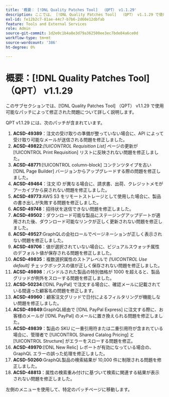 ```yaml
---
title: '概要： [!DNL Quality Patches Tool]  （QPT） v1.1.29'
description: ここでは、 [!DNL Quality Patches Tool]  （QPT） v1.1.29 で使用可能なパッチによって修正された問題について詳しく説明します。
exl-id: fe12b2c7-81ae-44c7-b7b6-2d60e12dbfab
feature: Tools and External Services
role: Admin
source-git-commit: 1d2e0c1b4a8e3d79a362500ee3ec7bde84a6ce0d
workflow-type: tm+mt
source-wordcount: '386'
ht-degree: 0%

---
```


# 概要：[!DNL Quality Patches Tool] （QPT） v1.1.29

このサブセクションでは、[!DNL Quality Patches Tool] （QPT） v1.1.29 で使用可能なパッチによって修正された問題について詳しく説明します。

QPT v1.1.29 には、次のパッチが含まれています。

1. **ACSD-49389**：注文の受け取りの準備が整っていない場合に、API によって受け取り可能なメールが送信される問題を修正しました。
1. **ACSD-49822**:*[!UICONTROL Requisition List]* ページの更新が [!UICONTROL Print Requisition] リストに反映されない問題を修正しました。
1. **ACSD-48771**:[!UICONTROL column-block] コンテンツタイプを古い [!DNL Page Builder] バージョンからアップグレードする際の問題を修正しました。
1. **ACSD-49464**：注文 ID が異なる場合に、請求書、出荷、クレジットメモがアーカイブから戻されない問題を修正しました。
1. **ACSD-49773**:AWS S3 をリモートストレージとして使用した場合に、製品の書き出しが失敗する問題を修正しました。
1. **ACSD-49748**：招待状を送信できない問題を修正しました。
1. **ACSD-49502**：ダウンロード可能な製品にステージングアップデートが適用された後、ダウンロード可能なリンクが正しく更新されない問題を修正しました。
1. **ACSD-49527**:GraphQLの会社ロールでページネーションが正しく表示されない問題を修正しました。
1. **ACSD-49706**：値が選択されていない場合に、ビジュアルスウォッチ属性のデフォルト値が保存される問題を修正しました。
1. **ACSD-49835**：複数選択属性のストアレベルで *[!UICONTROL Use default]* チェックボックスの値が正しく保存されない問題を修正しました。
1. **ACSD-49898**：バンドルされた製品の特別価格が 1000 を超えると、製品グリッドが例外をスローする問題を修正しました。
1. **ACSD-50234**:[!DNL PayPal] で注文する場合に、確認メールに記載されている間違った顧客名の問題を修正します。
1. **ACSD-49960**：顧客注文グリッドで日付によるフィルタリングが機能しない問題を修正しました。
1. **ACSD-49849**:GraphQL経由で [!DNL PayPal Express] に注文する際に、お客様のメールが [!DNL PayPal] のメールに置き換えられる問題を修正しました。
1. **ACSD-49839**：製品の SKU に一重引用符または二重引用符が含まれている場合に、管理者で [!UICONTROL Shared Catalog Pricing] と [!UICONTROL Structure] がエラーをスローする問題を修正。
1. **ACSD-49970**:[!DNL New Relic] レポートが有効になっている場合の、GraphQL エラーの誤った処理を修正しました。
1. **ACSD-50260**:GraphQL製品の検索結果が 10,000 件に制限される問題を修正しました。
1. **ACSD-48813**：属性の検索重み付けに基づいて検索に関連する結果が表示されない問題を修正しました。

左側のメニューを使用して、特定のパッチページに移動します。
